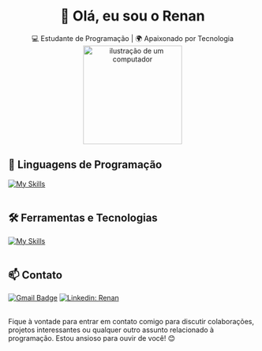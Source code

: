 <h1 align="center">👋 Olá, eu sou o Renan</h1>

<p align="center">
  💻 Estudante de Programação | 🌍 Apaixonado por Tecnologia
  <br>
  <img src="https://raw.githubusercontent.com/MicaelliMedeiros/micaellimedeiros/master/image/computer-illustration.png" alt="ilustração de um computador" min-width="200px" max-width="200px" width="200px" align="center">
</p>


## 🚀 Linguagens de Programação
[![My Skills](https://skillicons.dev/icons?i=java,angular,nodejs,react,next)](https://skillicons.dev)<br><br>

## 🛠️ Ferramentas e Tecnologias
[![My Skills](https://skillicons.dev/icons?i=vscode,postman,bootstrap,git,github)](https://skillicons.dev)<br><br>

## 📫 Contato

[![Gmail Badge](https://img.shields.io/badge/-Email-006bed?style=flat-square&logo=Gmail&logoColor=white&link=mailto:RenanSantos)](mailto:{renan.silva112@outlook.com})
[![Linkedin: Renan](https://img.shields.io/badge/-LinkedIn-blue?style=flat-square&logo=Linkedin&logoColor=white&link=www.linkedin.com/in/renan-santos-js)](https://www.linkedin.com/in/renan-santos-js/) <br><br>

Fique à vontade para entrar em contato comigo para discutir colaborações, projetos interessantes ou qualquer outro assunto relacionado à programação. Estou ansioso para ouvir de você! 😊 <br><br>
